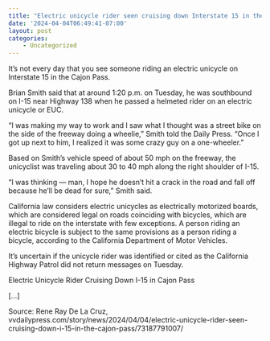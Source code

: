 ```yaml
---
title: "Electric unicycle rider seen cruising down Interstate 15 in the Cajon Pass"
date: '2024-04-04T06:49:41-07:00'
layout: post
categories:
    - Uncategorized
---
```


It’s not every day that you see someone riding an electric unicycle on Interstate 15 in the Cajon Pass.

Brian Smith said that at around 1:20 p.m. on Tuesday, he was southbound on I-15 near Highway 138 when he passed a helmeted rider on an electric unicycle or EUC.

“I was making my way to work and I saw what I thought was a street bike on the side of the freeway doing a wheelie,” Smith told the Daily Press. “Once I got up next to him, I realized it was some crazy guy on a one-wheeler.”

Based on Smith’s vehicle speed of about 50 mph on the freeway, the unicyclist was traveling about 30 to 40 mph along the right shoulder of I-15.

“I was thinking — man, I hope he doesn’t hit a crack in the road and fall off because he’ll be dead for sure,” Smith said.

California law considers electric unicycles as electrically motorized boards, which are considered legal on roads coinciding with bicycles, which are illegal to ride on the interstate with few exceptions. A person riding an electric bicycle is subject to the same provisions as a person riding a bicycle, according to the California Department of Motor Vehicles.

It’s uncertain if the unicycle rider was identified or cited as the California Highway Patrol did not return messages on Tuesday.

Electric Unicycle Rider Cruising Down I-15 in Cajon Pass

\[…\]

Source: Rene Ray De La Cruz, vvdailypress.com/story/news/2024/04/04/electric-unicycle-rider-seen-cruising-down-i-15-in-the-cajon-pass/73187791007/